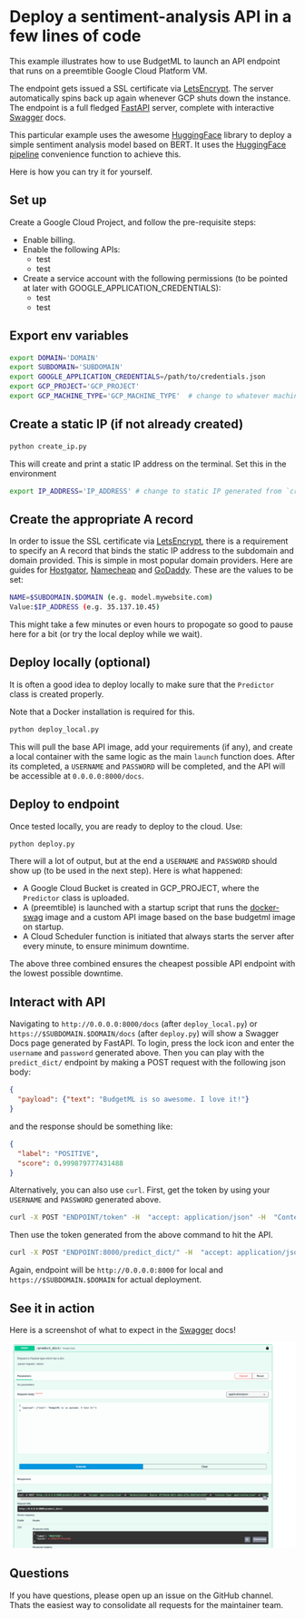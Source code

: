 # Deploy a sentiment-analysis API in a few lines of code

This example illustrates how to use BudgetML to launch an API endpoint that runs on a preemtible Google Cloud Platform VM. 

The endpoint gets issued a SSL certificate via [LetsEncrypt](https://letsencrypt.org/). 
The server automatically spins back up again whenever GCP shuts down the instance. The endpoint is a full fledged [FastAPI](https://fastapi.tiangolo.com/) 
server, complete with interactive [Swagger](https://swagger.io/docs/) docs.

This particular example uses the awesome [HuggingFace](https://huggingface.co/) library to deploy a simple sentiment analysis 
model based on BERT. It uses the [HuggingFace pipeline](https://huggingface.co/transformers/main_classes/pipelines.html) convenience 
function to achieve this.

Here is how you can try it for yourself.

## Set up
Create a Google Cloud Project, and follow the pre-requisite steps:

* Enable billing.
* Enable the following APIs:
  * test
  * test
* Create a service account with the following permissions (to be pointed at later with GOOGLE_APPLICATION_CREDENTIALS):
  * test
  * test

## Export env variables
```bash
export DOMAIN='DOMAIN'
export SUBDOMAIN='SUBDOMAIN' 
export GOOGLE_APPLICATION_CREDENTIALS=/path/to/credentials.json
export GCP_PROJECT='GCP_PROJECT'
export GCP_MACHINE_TYPE='GCP_MACHINE_TYPE'  # change to whatever machine type you like
```

## Create a static IP (if not already created)
```python
python create_ip.py
```

This will create and print a static IP address on the terminal. Set this in the environment

```bash
export IP_ADDRESS='IP_ADDRESS' # change to static IP generated from `create_ip.py`
```

## Create the appropriate A record
In order to issue the SSL certificate via [LetsEncrypt](https://letsencrypt.org/), there is a requirement to specify an 
A record that binds the static IP address to the subdomain and domain provided. This is simple in most popular domain 
providers. Here are guides for [Hostgator](https://www.hostgator.com/help/article/how-to-change-dns-zones-mx-cname-and-a-records), 
[Namecheap](https://www.namecheap.com/support/knowledgebase/article.aspx/319/2237/how-can-i-set-up-an-a-address-record-for-my-domain/) 
and [GoDaddy](godaddy.com/help/add-an-a-record-19238). These are the values to be set:

```bash
NAME=$SUBDOMAIN.$DOMAIN (e.g. model.mywebsite.com)
Value:$IP_ADDRESS (e.g. 35.137.10.45)
```

This might take a few minutes or even hours to propogate so good to pause here for a bit (or try the local deploy while we wait).

## Deploy locally (optional)
It is often a good idea to deploy locally to make sure that the `Predictor` class is created properly. 

Note that a Docker installation is required for this.

```python
python deploy_local.py
```

This will pull the base API image, add your requirements (if any), and create a local container with the same 
logic as the main `launch` function does. After its completed, a `USERNAME` and `PASSWORD` will be completed, and 
the API will be accessible at `0.0.0.0:8000/docs`.

## Deploy to endpoint
Once tested locally, you are ready to deploy to the cloud. Use:

```python
python deploy.py
```

There will a lot of output, but at the end a `USERNAME` and `PASSWORD` should show up (to be used in the next step). Here is 
what happened:

* A Google Cloud Bucket is created in GCP_PROJECT, where the `Predictor` class is uploaded.
* A (preemtible) is launched with a startup script that runs the [docker-swag](https://github.com/linuxserver/docker-swag) image 
  and a custom API image based on the base budgetml image on startup.
* A Cloud Scheduler function is initiated that always starts the server after every minute, to ensure minimum downtime.

The above three combined ensures the cheapest possible API endpoint with the lowest possible downtime.

## Interact with API
Navigating to `http://0.0.0.0:8000/docs` (after `deploy_local.py`) or `https://$SUBDOMAIN.$DOMAIN/docs` (after `deploy.py`)
will show a Swagger Docs page generated by FastAPI. To login, press the lock icon 
and enter the `username` and `password` generated above. Then you can play with the `predict_dict/` endpoint by 
making a POST request with the following json body:

```json
{
  "payload": {"text": "BudgetML is so awesome. I love it!"}
}
```

and the response should be something like:

```json
{
  "label": "POSITIVE",
  "score": 0.999879777431488
}
```

Alternatively, you can also use `curl`. First, get the token by using your `USERNAME` and `PASSWORD` generated above.

```bash
curl -X POST "ENDPOINT/token" -H  "accept: application/json" -H  "Content-Type: application/x-www-form-urlencoded" -d "grant_type=&username=USERNAME&password=PASSWORD&scope=&client_id=&client_secret="
```

Then use the token generated from the above command to hit the API.

```bash
curl -X POST "ENDPOINT:8000/predict_dict/" -H  "accept: application/json" -H  "Authorization: Bearer TOKEN" -H  "Content-Type: application/json" -d "{\"payload\":{\"text\":\"BudgetML is so awesome. I love it!\"}}"
```

Again, endpoint will be `http://0.0.0.0:8000` for local and `https://$SUBDOMAIN.$DOMAIN` for actual deployment.

## See it in action
Here is a screenshot of what to expect in the [Swagger](https://swagger.io/docs/) docs!

![Screenshot of swagger UI](../../docs/static/swagger_predict_dict.png)

## Questions
If you have questions, please open up an issue on the GitHub channel. Thats the easiest way to consolidate all requests for the 
maintainer team.